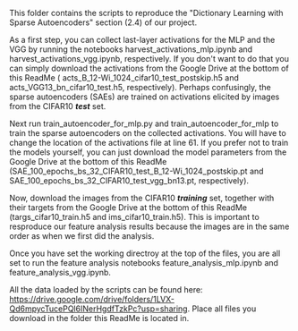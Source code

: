 This folder contains the scripts to reproduce the "Dictionary Learning with Sparse Autoencoders" section (2.4) of our project.

As a first step, you can collect last-layer activations for the MLP and the VGG by running the notebooks harvest_activations_mlp.ipynb and harvest_activations_vgg.ipynb, respectively. If you don't want to do that you can simply download the activations from the Google Drive at the bottom of this ReadMe ( acts_B_12-Wi_1024_cifar10_test_postskip.h5 and acts_VGG13_bn_cifar10_test.h5, respectively). Perhaps confusingly, the sparse autoencoders (SAEs) are trained on activations elicited by images from the CIFAR10 ***test*** set.

Next run train_autoencoder_for_mlp.py and train_autoencoder_for_mlp to train the sparse autoencoders on the collected activations. You will have to change the location of the activations file at line 61. If you prefer not to train the models yourself, you can just download the model parameters from the Google Drive at the bottom of this ReadMe (SAE_100_epochs_bs_32_CIFAR10_test_B_12-Wi_1024_postskip.pt and SAE_100_epochs_bs_32_CIFAR10_test_vgg_bn13.pt, respectively).

Now, download the images from the CIFAR10 ***training*** set, together with their targets from the Google Drive at the bottom of this ReadMe (targs_cifar10_train.h5 and ims_cifar10_train.h5). This is important to resproduce our feature analysis results because the images are in the same order as when we first did the analysis.

Once you have set the working directroy at the top of the files, you are all set to run the feature analysis notebooks feature_analysis_mlp.ipynb and feature_analysis_vgg.ipynb.

All the data loaded by the scripts can be found here: https://drive.google.com/drive/folders/1LVX-Qd6mpycTucePQl6INerHgdfTzkPc?usp=sharing. Place all files you download in the folder this ReadMe is located in.
